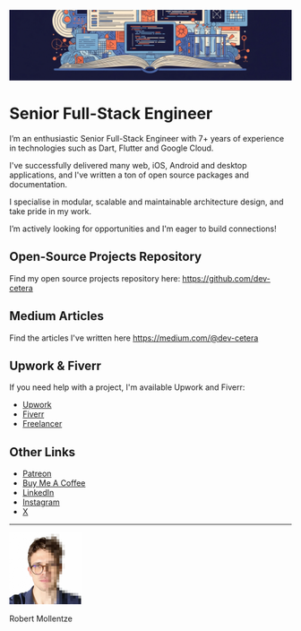 ![Banner Image](assets/banner.png)

# Senior Full-Stack Engineer

I’m an enthusiastic Senior Full-Stack Engineer with 7+ years of experience in technologies such as Dart, Flutter and Google Cloud.

I've successfully delivered many web, iOS, Android and desktop applications, and I've written a ton of open source packages and documentation.

I specialise in modular, scalable and maintainable architecture design, and take pride in my work.

I’m actively looking for opportunities and I'm eager to build connections!

## Open-Source Projects Repository

Find my open source projects repository here: https://github.com/dev-cetera

## Medium Articles

Find the articles I've written here https://medium.com/@dev-cetera

## Upwork & Fiverr

If you need help with a project, I'm available Upwork and Fiverr:

- [Upwork](https://www.upwork.com/freelancers/~0127f4c1842457b63e)
- [Fiverr](https://www.fiverr.com/users/dev_cetera/)
- [Freelancer](https://www.fiverr.com/users/dev_cetera/)

## Other Links

- [Patreon](https://www.patreon.com/c/t0mb3rr)
- [Buy Me A Coffee](coff.ee/dev_cetera)
- [LinkedIn](https://www.linkedin.com/in/t0mb3rr/)
- [Instagram](https://www.instagram.com/dev_cetera/)
- [X](https://x.com/dev_cetera)

---

<img src="assets/profile.jpg" alt="Profile Image" width="128">

Robert Mollentze
